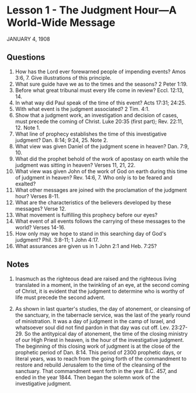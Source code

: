 # Lesson 1 - The Judgment Hour—A World-Wide Message

JANUARY 4, 1908

## Questions

1. How has the Lord ever forewarned people of impending events? Amos 3:6, 7. Give illustrations of this principle.
2. What sure guide have we as to the times and the seasons? 2 Peter 1:19.
3. Before what great tribunal must every life come in review? Eccl. 12:13, 14.
4. In what way did Paul speak of the time of this event? Acts 17:31; 24:25.
5. With what event is the judgment associated? 2 Tim. 4:1.
6. Show that a judgment work, an investigation and decision of cases, must precede the coming of Christ. Luke 20:35 (first part); Rev. 22:11, 12. Note 1.
7. What line of prophecy establishes the time of this investigative judgment? Dan. 8:14; 9:24, 25. Note 2.
8. What view was given Daniel of the judgment scene in heaven? Dan. 7:9, 10.
9. What did the prophet behold of the work of apostasy on earth while the judgment was sitting in heaven? Verses 11, 21, 22.
10. What view was given John of the work of God on earth during this time of judgment in heaven? Rev. 14:6, 7. Who only is to be feared and exalted?
11. What other messages are joined with the proclamation of the judgment hour? Verses 8-11.
12. What are the characteristics of the believers developed by these messages? Verse 12.
13. What movement is fulfilling this prophecy before our eyes?
14. What event of all events follows the carrying of these messages to the world? Verses 14-16.
15. How only may we hope to stand in this searching day of God's judgment? Phil. 3:8-11; 1 John 4:17.
16. What assurances are given us in 1 John 2:1 and Heb. 7:25?

## Notes

1. Inasmuch as the righteous dead are raised and the righteous living translated in a moment, in the twinkling of an eye, at the second coming of Christ, it is evident that the judgment to determine who is worthy of life must precede the second advent.

2. As shown in last quarter's studies, the day of atonement, or cleansing of the sanctuary, in the tabernacle service, was the last of the yearly round of ministration. It was a day of judgment in the camp of Israel, and whatsoever soul did not find pardon in that day was cut off. Lev. 23:27-29. So the antitypical day of atonement, the time of the closing ministry of our High Priest in heaven, is the hour of the investigative judgment. The beginning of this closing work of judgment is at the close of the prophetic period of Dan. 8:14. This period of 2300 prophetic days, or literal years, was to reach from the going forth of the commandment to restore and rebuild Jerusalem to the time of the cleansing of the sanctuary. That commandment went forth in the year B.C. 457, and ended in the year 1844. Then began the solemn work of the investigative judgment.